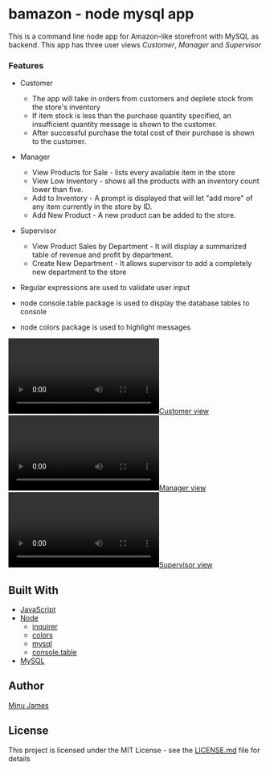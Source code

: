 # bamazon - node mysql app
This is a command line node app for Amazon-like storefront with MySQL as backend.
This app has three user views *Customer*, *Manager* and *Supervisor*

### Features
* Customer
  * The app will take in orders from customers and deplete stock from the store's inventory
  * If item stock is less than the purchase quantity specified, an insufficient quantity message is shown to the customer.
  * After successful purchase the total cost of their purchase is shown to the customer.
* Manager
  * View Products for Sale - lists every available item in the store
  * View Low Inventory - shows all the products with an inventory count lower than five.
  * Add to Inventory - A prompt is displayed that will let "add more" of any item currently in the store by ID.
  * Add New Product - A new product can be added to the store.
* Supervisor
  * View Product Sales by Department - It will display a summarized table of revenue and profit by department.
  * Create New Department - It allows supervisor to add a completely new department to the store

* Regular expressions are used to validate user input
* node console.table package is used to display the database tables to console
* node colors package is used to highlight messages


[![Customer view](https://github.com/minujames/bamazon/blob/master/videos/customer.mov)](https://github.com/minujames/bamazon/blob/master/videos/customer.mov)
[![Manager view](https://github.com/minujames/bamazon/blob/master/videos/manager.mov)](https://github.com/minujames/bamazon/blob/master/videos/manager.mov)
[![Supervisor view](https://github.com/minujames/bamazon/blob/master/videos/supervisor.mov)](https://github.com/minujames/bamazon/blob/master/videos/supervisor.mov)


## Built With
* [JavaScript](https://www.javascript.com/)
* [Node](https://nodejs.org/en/)
  * [inquirer](https://www.npmjs.com/package/inquirer)
  * [colors](https://www.npmjs.com/package/colors)
  * [mysql](https://www.npmjs.com/package/node-mysql)
  * [console.table](https://www.npmjs.com/package/console.table)
* [MySQL](https://www.mysql.com/)

## Author
[Minu James](https://minujames.github.io/)

## License
This project is licensed under the MIT License - see the [LICENSE.md](LICENSE.md) file for details





